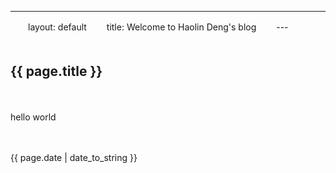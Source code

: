 ---
　　layout: default
　　title: Welcome to Haolin Deng's blog
　　---
　　
　　<h2>{{ page.title }}</h2>
　　
　　<p>hello world</p>
　　
　　<p>{{ page.date | date_to_string }}</p>
